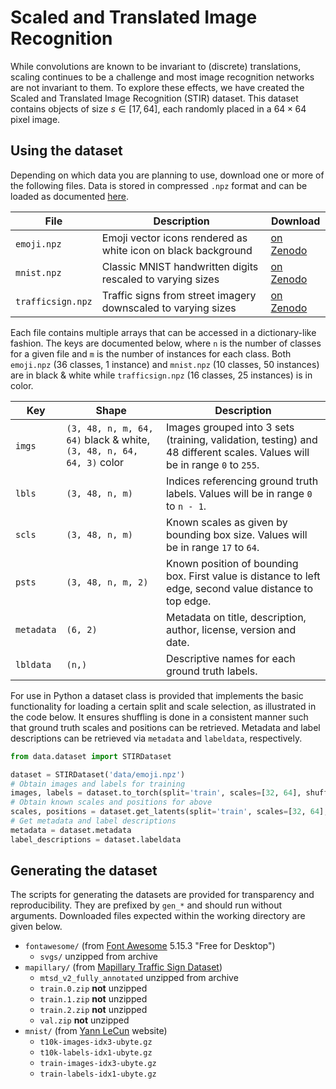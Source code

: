# Scaled and Translated Image Recognition

While convolutions are known to be invariant to (discrete) translations, scaling continues to be a challenge and most image recognition networks are not invariant to them. To explore these effects, we have created the Scaled and Translated Image Recognition (STIR) dataset. This dataset contains objects of size $s \in [17,64]$, each randomly placed in a $64 \times 64$ pixel image.

## Using the dataset

Depending on which data you are planning to use, download one or more of the following files. Data is stored in compressed `.npz` format and can be loaded as documented [here](https://numpy.org/doc/stable/reference/generated/numpy.load.html).

| File | Description | Download |
| ---- | ----------- | -------- |
| `emoji.npz` | Emoji vector icons rendered as white icon on black background | [on Zenodo]() |
| `mnist.npz` | Classic MNIST handwritten digits rescaled to varying sizes | [on Zenodo]() |
| `trafficsign.npz` | Traffic signs from street imagery downscaled to varying sizes | [on Zenodo]() |

Each file contains multiple arrays that can be accessed in a dictionary-like fashion. The keys are documented below, where `n` is the number of classes for a given file and `m` is the number of instances for each class. Both `emoji.npz` (36 classes, 1 instance) and `mnist.npz` (10 classes, 50 instances) are in black & white while `trafficsign.npz` (16 classes, 25 instances) is in color.

| Key | Shape | Description |
| --- | ----- | ----------- |
| `imgs` | `(3, 48, n, m, 64, 64)` black & white, `(3, 48, n, 64, 64, 3)` color | Images grouped into 3 sets (training, validation, testing) and 48 different scales. Values will be in range `0` to `255`. |
| `lbls` | `(3, 48, n, m)` | Indices referencing ground truth labels. Values will be in range `0` to `n - 1`. |
| `scls` | `(3, 48, n, m)` | Known scales as given by bounding box size. Values will be in range `17` to `64`. |
| `psts` | `(3, 48, n, m, 2)` | Known position of bounding box. First value is distance to left edge, second value distance to top edge. |
| `metadata` | `(6, 2)` | Metadata on title, description, author, license, version and date. |
| `lbldata` | `(n,)` | Descriptive names for each ground truth labels. |

For use in Python a dataset class is provided that implements the basic functionality for loading a certain split and scale selection, as illustrated in the code below. It ensures shuffling is done in a consistent manner such that ground truth scales and positions can be retrieved. Metadata and label descriptions can be retrieved via `metadata` and `labeldata`, respectively.

```python
from data.dataset import STIRDataset

dataset = STIRDataset('data/emoji.npz')
# Obtain images and labels for training
images, labels = dataset.to_torch(split='train', scales=[32, 64], shuffle=True)
# Obtain known scales and positions for above
scales, positions = dataset.get_latents(split='train', scales=[32, 64], shuffle=True)
# Get metadata and label descriptions
metadata = dataset.metadata
label_descriptions = dataset.labeldata
```

## Generating the dataset

The scripts for generating the datasets are provided for transparency and reproducibility. They are prefixed by `gen_*` and should run without arguments. Downloaded files expected within the working directory are given below.

* `fontawesome/` (from [Font Awesome](https://fontawesome.com/v5/download) 5.15.3 "Free for Desktop")
  * `svgs/` unzipped from archive
* `mapillary/` (from [Mapillary Traffic Sign Dataset](https://www.mapillary.com/dataset/trafficsign))
  * `mtsd_v2_fully_annotated` unzipped from archive
  * `train.0.zip` **not** unzipped
  * `train.1.zip` **not** unzipped
  * `train.2.zip` **not** unzipped
  * `val.zip` **not** unzipped
* `mnist/` (from [Yann LeCun](http://yann.lecun.com/exdb/mnist/) website)
  * `t10k-images-idx3-ubyte.gz`
  * `t10k-labels-idx1-ubyte.gz`
  * `train-images-idx3-ubyte.gz`
  * `train-labels-idx1-ubyte.gz`